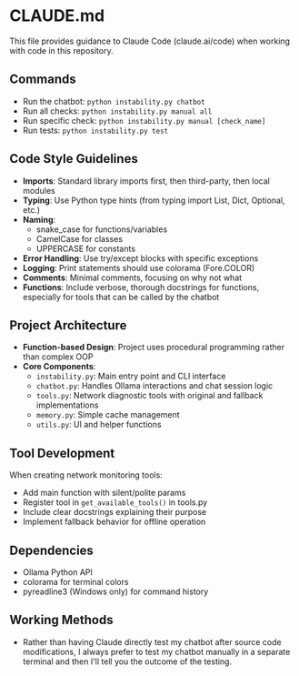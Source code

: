# CLAUDE.md

This file provides guidance to Claude Code (claude.ai/code) when working with code in this repository.

## Commands
- Run the chatbot: `python instability.py chatbot`
- Run all checks: `python instability.py manual all`
- Run specific check: `python instability.py manual [check_name]`
- Run tests: `python instability.py test`

## Code Style Guidelines
- **Imports**: Standard library imports first, then third-party, then local modules
- **Typing**: Use Python type hints (from typing import List, Dict, Optional, etc.)
- **Naming**: 
  - snake_case for functions/variables
  - CamelCase for classes
  - UPPERCASE for constants
- **Error Handling**: Use try/except blocks with specific exceptions
- **Logging**: Print statements should use colorama (Fore.COLOR)
- **Comments**: Minimal comments, focusing on why not what
- **Functions**: Include verbose, thorough docstrings for functions, especially for tools that can be called by the chatbot

## Project Architecture
- **Function-based Design**: Project uses procedural programming rather than complex OOP
- **Core Components**:
  - `instability.py`: Main entry point and CLI interface
  - `chatbot.py`: Handles Ollama interactions and chat session logic
  - `tools.py`: Network diagnostic tools with original and fallback implementations
  - `memory.py`: Simple cache management
  - `utils.py`: UI and helper functions

## Tool Development
When creating network monitoring tools:
- Add main function with silent/polite params
- Register tool in `get_available_tools()` in tools.py
- Include clear docstrings explaining their purpose
- Implement fallback behavior for offline operation

## Dependencies
- Ollama Python API
- colorama for terminal colors
- pyreadline3 (Windows only) for command history

## Working Methods
- Rather than having Claude directly test my chatbot after source code modifications, I always prefer to test my chatbot manually in a separate terminal and then I'll tell you the outcome of the testing.
